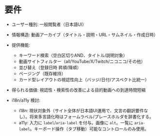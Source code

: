 # 要件

- ユーザー種別: 一般閲覧者（日本語UI）
- 情報構造: 動画アーカイブ（タイトル・説明・URL・サムネイル・作成日時）
- 提供機能:
  - キーワード検索（空白区切りAND、タイトル/説明対象）
  - 動画サイトフィルター（all/YouTube/X/Twitch/ニコニコ/その他）
  - 並び替え（登録日時 昇順/降順）
  - ページング（既存維持）
  - カード型レイアウトの視認性向上（バッジ/日付/アスペクト比統一）
- 得られる価値: 視認性・検索性の改善による目的動画への到達時間短縮

- i18n/a11y 検討:
  - i18n: 現状対象外（サイト全体が日本語UI運用で、文言の翻訳要件なし）。将来多言語化時はフォームラベル/プレースホルダを辞書化する。
  - a11y: 入力に `label`/`aria-label` を付与。画像に `alt`。一覧に `aria-label`。キーボード操作（タブ移動）可能なコントロールのみ使用。

